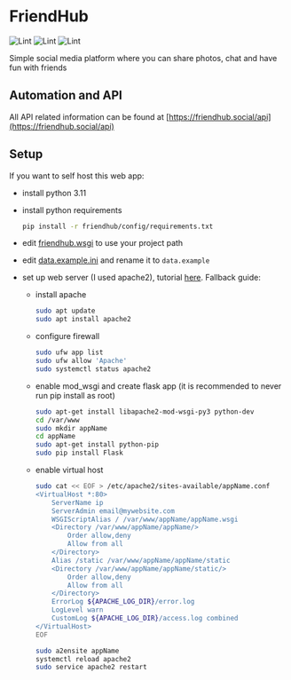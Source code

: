 # FriendHub

![Lint](https://github.com/radu781/FriendHub/actions/workflows/format_and_lint.yml/badge.svg)
![Lint](https://github.com/radu781/FriendHub/actions/workflows/run_tests.yml/badge.svg)
![Lint](https://github.com/radu781/FriendHub/actions/workflows/deploy.yml/badge.svg)

Simple social media platform where you can share photos, chat and have fun with friends

## Automation and API

All API related information can be found at [https://friendhub.social/api](https://friendhub.social/api)

## Setup

If you want to self host this web app:

- install python 3.11
- install python requirements

    ```bash
    pip install -r friendhub/config/requirements.txt
    ```

- edit [friendhub.wsgi](friendhub.wsgi) to use your project path
- edit [data.example.ini](friendhub/config/data.example.ini) and rename it to `data.example`
- set up web server (I used apache2), tutorial [here](https://www.youtube.com/watch?v=YFBRVJPhDGY). Fallback guide:
  - install apache

    ```bash
    sudo apt update
    sudo apt install apache2
    ```

  - configure firewall

    ```bash
    sudo ufw app list
    sudo ufw allow 'Apache'
    sudo systemctl status apache2
    ```

  - enable mod_wsgi and create flask app (it is recommended to never run pip install as root)

    ```bash
    sudo apt-get install libapache2-mod-wsgi-py3 python-dev
    cd /var/www
    sudo mkdir appName
    cd appName
    sudo apt-get install python-pip
    sudo pip install Flask 
    ```

  - enable virtual host

    ```bash
    sudo cat << EOF > /etc/apache2/sites-available/appName.conf
    <VirtualHost *:80>
        ServerName ip
        ServerAdmin email@mywebsite.com
        WSGIScriptAlias / /var/www/appName/appName.wsgi
        <Directory /var/www/appName/appName/>
            Order allow,deny
            Allow from all
        </Directory>
        Alias /static /var/www/appName/appName/static
        <Directory /var/www/appName/appName/static/>
            Order allow,deny
            Allow from all
        </Directory>
        ErrorLog ${APACHE_LOG_DIR}/error.log
        LogLevel warn
        CustomLog ${APACHE_LOG_DIR}/access.log combined
    </VirtualHost>
    EOF

    sudo a2ensite appName
    systemctl reload apache2
    sudo service apache2 restart
    ```

